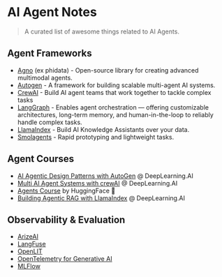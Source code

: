# AI Agent Notes

> A curated list of awesome things related to AI Agents.


## Agent Frameworks

- [Agno](https://www.agno.com/) (ex phidata) - Open-source library for creating advanced multimodal agents.
- [Autogen](https://microsoft.github.io/autogen/stable//index.html) - A framework for building scalable multi-agent AI systems.
- [CrewAI](https://www.crewai.com/) - Build AI agent teams that work together to tackle complex tasks
- [LangGraph](https://www.langchain.com/langgraph) - Enables agent orchestration — offering customizable architectures, long-term memory, and human-in-the-loop to reliably handle complex tasks.
- [LlamaIndex](https://www.llamaindex.ai/) - Build AI Knowledge Assistants over your data.
- [Smolagents](https://smolagents.org/) - Rapid prototyping and lightweight tasks.

## Agent Courses

- [AI Agentic Design Patterns with AutoGen](https://www.deeplearning.ai/short-courses/ai-agentic-design-patterns-with-autogen/) @ DeepLearning.AI
- [Multi AI Agent Systems with crewAI](https://www.deeplearning.ai/short-courses/multi-ai-agent-systems-with-crewai/) @ DeepLearning.AI
- [Agents Course](https://huggingface.co/learn/agents-course/unit2/langgraph/introduction) by HuggingFace 🤗
- [Building Agentic RAG with LlamaIndex](https://www.deeplearning.ai/short-courses/building-agentic-rag-with-llamaindex/) @ DeepLearning.AI

## Observability & Evaluation

- [ArizeAI](https://arize.com/)
- [LangFuse](https://langfuse.com/)
- [OpenLIT](https://openlit.io/)
- [OpenTelemetry for Generative AI](https://opentelemetry.io/blog/2024/otel-generative-ai/)
- [MLFlow](https://mlflow.org/docs/latest/llms/)
